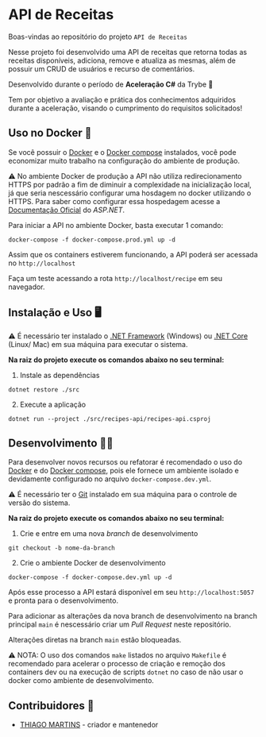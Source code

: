 # API de Receitas

Boas-vindas ao repositório do projeto `API de Receitas`

Nesse projeto foi desenvolvido uma API de receitas que retorna todas as receitas disponíveis, adiciona, remove e atualiza as mesmas, além de possuir um CRUD de usuários e recurso de comentários.

Desenvolvido durante o período de **Aceleração C#** da Trybe 🚀

Tem por objetivo a avaliação e prática dos conhecimentos adquiridos durante a aceleração, visando o cumprimento do requisitos solicitados!

## Uso no Docker 🐋
Se você possuir o [Docker](https://www.docker.com) e o [Docker compose](https://docs.docker.com/compose/install) instalados, você pode economizar muito trabalho na configuração do ambiente de produção.

⚠️ No ambiente Docker de produção a API não utiliza redirecionamento HTTPS por padrão a fim de diminuir a complexidade na inicialização local, já que seria nescessário configurar uma hosdagem no docker utilizando o HTTPS. Para saber como configurar essa hospedagem acesse a [Documentação Oficial](https://learn.microsoft.com/pt-br/aspnet/core/security/docker-compose-https?view=aspnetcore-6.0) do *ASP.NET*.

Para iniciar a API no ambiente Docker, basta executar 1 comando:
```
docker-compose -f docker-compose.prod.yml up -d
```
Assim que os containers estiverem funcionando, a API poderá ser acessada no `http://localhost`

Faça um teste acessando a rota `http://localhost/recipe` em seu navegador.

## Instalação e Uso 🖥️
⚠️ É necessário ter instalado o [.NET Framework](https://dotnet.microsoft.com/pt-br) (Windows) ou [.NET Core](https://dotnet.microsoft.com/pt-br/) (Linux/ Mac) em sua máquina para executar o sistema.

**Na raiz do projeto execute os comandos abaixo no seu terminal:**

1. Instale as dependências
```
dotnet restore ./src
```

2. Execute a aplicação
```
dotnet run --project ./src/recipes-api/recipes-api.csproj
```

## Desenvolvimento 🧑‍💻
Para desenvolver novos recursos ou refatorar é recomendado o uso do [Docker](https://www.docker.com) e do [Docker compose](https://docs.docker.com/compose/install), pois ele fornece um ambiente isolado e devidamente configurado no arquivo `docker-compose.dev.yml`.

⚠️ É necessário ter o [Git](https://git-scm.com) instalado em sua máquina para o controle de versão do sistema.

**Na raiz do projeto execute os comandos abaixo no seu terminal:**
1. Crie e entre em uma nova *branch* de desenvolvimento
```
git checkout -b nome-da-branch
```

2. Crie o ambiente Docker de desenvolvimento
```
docker-compose -f docker-compose.dev.yml up -d
```
Após esse processo a API estará disponível em seu `http://localhost:5057` e pronta para o desenvolvimento.

Para adicionar as alterações da nova branch de desenvolvimento na branch principal ```main``` é nescessário criar um *Pull Request* neste repositório.

Alterações diretas na branch ```main``` estão bloqueadas.

⚠️ NOTA: O uso dos comandos `make` listados no arquivo `Makefile` é recomendado para acelerar o processo de criação e remoção dos containers dev ou na execução de scripts `dotnet` no caso de não usar o docker como ambiente de desenvolvimento.

## Contribuidores 🤝

- [THIAGO MARTINS](https://github.com/thiagomartins367) - criador e mantenedor
